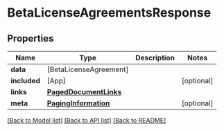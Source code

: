 # BetaLicenseAgreementsResponse

## Properties
Name | Type | Description | Notes
------------ | ------------- | ------------- | -------------
**data** | [BetaLicenseAgreement] |  | 
**included** | [App] |  | [optional] 
**links** | [**PagedDocumentLinks**](PagedDocumentLinks.md) |  | 
**meta** | [**PagingInformation**](PagingInformation.md) |  | [optional] 

[[Back to Model list]](../README.md#documentation-for-models) [[Back to API list]](../README.md#documentation-for-api-endpoints) [[Back to README]](../README.md)



